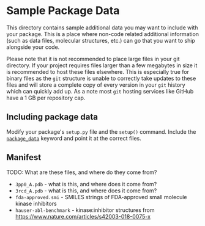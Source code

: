 # Sample Package Data

This directory contains sample additional data you may want to include with your package.
This is a place where non-code related additional information (such as data files, molecular structures,  etc.) can
go that you want to ship alongside your code.

Please note that it is not recommended to place large files in your git directory. If your project requires files larger
than a few megabytes in size it is recommended to host these files elsewhere. This is especially true for binary files
as the `git` structure is unable to correctly take updates to these files and will store a complete copy of every version
in your `git` history which can quickly add up. As a note most `git` hosting services like GitHub have a 1 GB per repository
cap.

## Including package data

Modify your package's `setup.py` file and the `setup()` command. Include the
[`package_data`](http://setuptools.readthedocs.io/en/latest/setuptools.html#basic-use) keyword and point it at the
correct files.

## Manifest

TODO: What are these files, and where do they come from?

* `3pp0_A.pdb` - what is this, and where does it come from?
* `3rcd_A.pdb` - what is this, and where does it come from?
* `fda-approved.smi` - SMILES strings of FDA-approved small molecule kinase inhibitors
* `hauser-abl-benchmark` - kinase:inhibitor structures from https://www.nature.com/articles/s42003-018-0075-x
